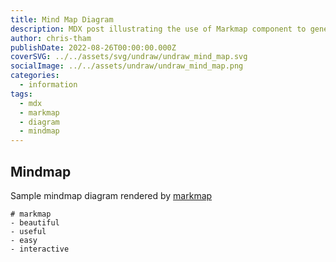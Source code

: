 ```yaml
---
title: Mind Map Diagram
description: MDX post illustrating the use of Markmap component to generate mind map diagrams.
author: chris-tham
publishDate: 2022-08-26T00:00:00.000Z
coverSVG: ../../assets/svg/undraw/undraw_mind_map.svg
socialImage: ../../assets/undraw/undraw_mind_map.png
categories:
  - information
tags:
  - mdx
  - markmap
  - diagram
  - mindmap
---  
```


## Mindmap

Sample mindmap diagram rendered by [markmap](https://markmap.js.org)

```markmap
# markmap
- beautiful
- useful
- easy
- interactive
```
